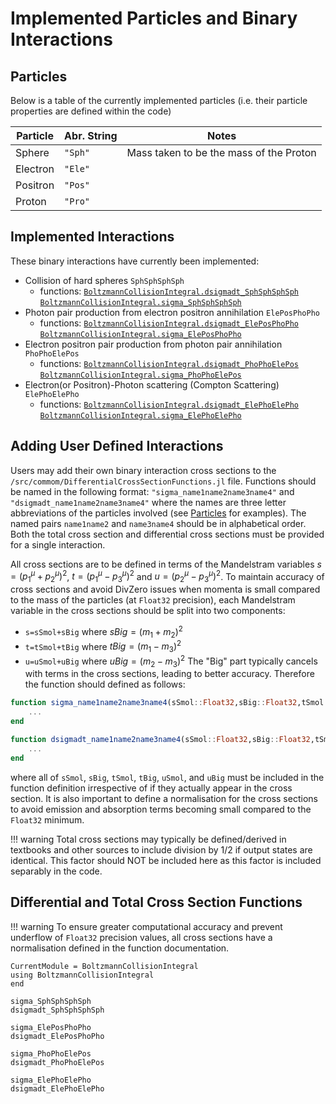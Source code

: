 # Implemented Particles and Binary Interactions

## Particles
Below is a table of the currently implemented particles (i.e. their particle properties are defined within the code)

| Particle | Abr. String | Notes                                        | 
| -------- | ----------- | -------------------------------------------- |
| Sphere   | `"Sph"`     |  Mass taken to be the mass of the Proton     | 
| Electron | `"Ele"`     |                                              | 
| Positron | `"Pos"`     |                                              | 
| Proton   | `"Pro"`     |                                              |

## Implemented Interactions

These binary interactions have currently been implemented:
- Collision of hard spheres `SphSphSphSph`
    - functions: [`BoltzmannCollisionIntegral.dsigmadt_SphSphSphSph`](@ref) [`BoltzmannCollisionIntegral.sigma_SphSphSphSph`](@ref)
- Photon pair production from electron positron annihilation `ElePosPhoPho`
    - functions: [`BoltzmannCollisionIntegral.dsigmadt_ElePosPhoPho`](@ref) [`BoltzmannCollisionIntegral.sigma_ElePosPhoPho`](@ref)
- Electron positron pair production from photon pair annihilation `PhoPhoElePos`
    - functions: [`BoltzmannCollisionIntegral.dsigmadt_PhoPhoElePos`](@ref) [`BoltzmannCollisionIntegral.sigma_PhoPhoElePos`](@ref)
- Electron(or Positron)-Photon scattering (Compton Scattering) `ElePhoElePho`
    - functions: [`BoltzmannCollisionIntegral.dsigmadt_ElePhoElePho`](@ref) [`BoltzmannCollisionIntegral.sigma_ElePhoElePho`](@ref)

## Adding User Defined Interactions

Users may add their own binary interaction cross sections to the `/src/commom/DifferentialCrossSectionFunctions.jl` file. Functions should be named in the following format: `"sigma_name1name2name3name4"` and `"dsigmadt_name1name2name3name4"` where the names are three letter abbreviations of the particles involved (see [Particles](#particles) for examples). The named pairs `name1name2` and `name3name4` should be in alphabetical order. Both the total cross section and differential cross sections must be provided for a single interaction.    

All cross sections are to be defined in terms of the Mandelstram variables $s=(p_1^\mu+p_2^\mu)^2$, $t=(p_1^\mu-p_3^\mu)^2$ and $u=(p_2^\mu-p_3^\mu)^2$. To maintain accuracy of cross sections and avoid DivZero issues when momenta is small compared to the mass of the particles (at `Float32` precision), each Mandelstram variable in the cross sections should be split into two components:
- `s=sSmol+sBig` where $sBig = (m_1+m_2)^2$
- `t=tSmol+tBig` where $tBig = (m_1-m_3)^2$
- `u=uSmol+uBig` where $uBig = (m_2-m_3)^2$
The "Big" part typically cancels with terms in the cross sections, leading to better accuracy. Therefore the function should defined as follows:
```julia
function sigma_name1name2name3name4(sSmol::Float32,sBig::Float32,tSmol::Float32,tBig::Float32,uSmol::Float32,uBig::Float32)
    ... 
end

function dsigmadt_name1name2name3name4(sSmol::Float32,sBig::Float32,tSmol::Float32,tBig::Float32,uSmol::Float32,uBig::Float32)
    ... 
end
```
where all of `sSmol`, `sBig`, `tSmol`, `tBig`, `uSmol`, and `uBig` must be included in the function definition irrespective of if they actually appear in the cross section. It is also important to define a normalisation for the cross sections to avoid emission and absorption terms becoming small compared to the `Float32` minimum.

!!! warning
    Total cross sections may typically be defined/derived in textbooks and other sources to include division by $1/2$ if output states are identical. This factor should NOT be included here as this factor is included separably in the code. 

## Differential and Total Cross Section Functions

!!! warning
    To ensure greater computational accuracy and prevent underflow of ``Float32`` precision values, all cross sections have a normalisation defined in the function documentation.

```@meta
CurrentModule = BoltzmannCollisionIntegral
using BoltzmannCollisionIntegral
end
```

```@docs
sigma_SphSphSphSph
dsigmadt_SphSphSphSph

sigma_ElePosPhoPho
dsigmadt_ElePosPhoPho

sigma_PhoPhoElePos
dsigmadt_PhoPhoElePos

sigma_ElePhoElePho
dsigmadt_ElePhoElePho
```